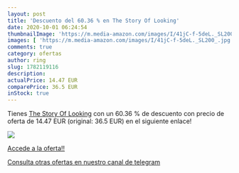 ```yaml
---
layout: post
title: 'Descuento del 60.36 % en The Story Of Looking'
date: 2020-10-01 06:24:54
thumbnailImage: 'https://m.media-amazon.com/images/I/41jC-f-5deL._SL200_.jpg'
images: [ 'https://m.media-amazon.com/images/I/41jC-f-5deL._SL200_.jpg' ]
comments: true
category: ofertas
author: ring
slug: 1782119116
description:
actualPrice: 14.47 EUR
comparePrice: 36.5 EUR
inStock: true
---
```


Tienes [The Story Of Looking](https://www.amazon.es/dp/1782119116/?tag=redken-21) con un 60.36 % de descuento con precio de oferta de 14.47 EUR (original: 36.5 EUR) en el siguiente enlace!

[![](https://m.media-amazon.com/images/I/41jC-f-5deL._SL200_.jpg)](https://www.amazon.es/dp/1782119116/?tag=redken-21)

[Accede a la oferta!!](https://www.amazon.es/dp/1782119116/?tag=redken-21)

[Consulta otras ofertas en nuestro canal de telegram](https://t.me/s/ofertas25)
